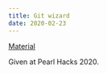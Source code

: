```yaml
---
title: Git wizard
date: 2020-02-23
---
```


[Material](https://github.com/benknoble/git-wizard-content)

Given at Pearl Hacks 2020.
